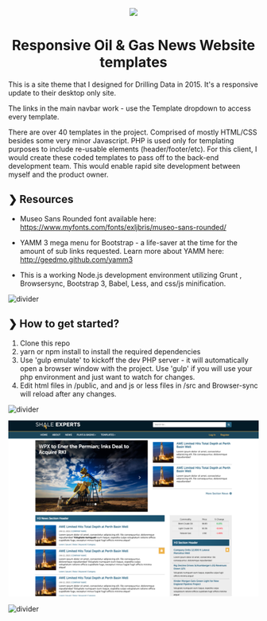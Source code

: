 <p align="center">
  <img src="http://gh-images.futurebutterflies.net/2020_fb.png">
</p>

<h1 align="center">Responsive Oil & Gas News Website templates</h1>

This is a site theme that I designed for Drilling Data in 2015.  It's a responsive update to their desktop only site. 

The links in the main navbar work - use the Template dropdown to access every template.

There are over 40 templates in the project.  Comprised of mostly HTML/CSS besides some very minor Javascript.  PHP is used only for templating purposes to include re-usable elements (header/footer/etc).  For this client, I would create these coded templates to pass off to the back-end development team.  This would enable rapid site development between myself and the product owner. 

## ❯ Resources

* Museo Sans Rounded font available here: https://www.myfonts.com/fonts/exljbris/museo-sans-rounded/

* YAMM 3 mega menu for Bootstrap - a life-saver at the time for the amount of sub links requested.  Learn more about YAMM here: http://geedmo.github.com/yamm3

* This is a working Node.js development environment utilizing Grunt , Browsersync, Bootstrap 3, Babel, Less, and css/js minification.

![divider](http://gh-images.futurebutterflies.net/divider.png)

## ❯ How to get started?

1. Clone this repo
2. yarn or npm install to install the required dependencies
3. Use 'gulp emulate' to kickoff the dev PHP server - it will automatically open a browser window with the project. Use 'gulp' if you will use your php environment and just want to watch for changes.  
4. Edit html files in /public, and and js or less files in /src and Browser-sync will reload after any changes.

![divider](http://gh-images.futurebutterflies.net/divider.png)

<p align="center">
  <img src="./screenshots/home.png">
</p>

![divider](http://gh-images.futurebutterflies.net/divider.png)